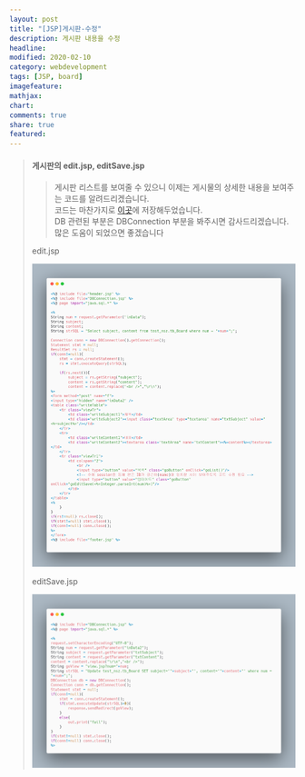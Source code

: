 ```yaml
---
layout: post
title: "[JSP]게시판-수정"
description: 게시판 내용을 수정
headline: 
modified: 2020-02-10
category: webdevelopment
tags: [JSP, board]
imagefeature: 
mathjax: 
chart: 
comments: true
share: true
featured: 
---
```

> #### 게시판의 edit.jsp, editSave.jsp  
>> 게시판 리스트를 보여줄 수 있으니 이제는 게시물의 상세한 내용을 보여주는 코드를 알려드리겠습니다.  
>> 코드는 마찬가지로 [이곳](https://github.com/NamSuJi/Web/tree/master/Board)에 저장해두었습니다.  
>> DB 관련된 부분은 DBConnection 부분을 봐주시면 감사드리겠습니다.  
>> 많은 도움이 되었으면 좋겠습니다
>
> edit.jsp
>
> ![img](/postimage/Board/edit.png)
>
> editSave.jsp
>
> ![img](/postimage/Board/editSave.png)
